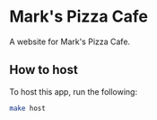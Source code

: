 # Mark's Pizza Cafe
A website for Mark's Pizza Cafe.

## How to host
To host this app, run the following:
``` bash
make host
```
